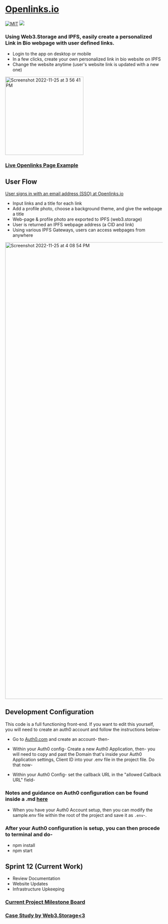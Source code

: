 # [Openlinks.io](https://openlinks.io)

[![MIT](https://img.shields.io/npm/l/react-tag-input.svg?style=flat-square)](https://github.com/react-tags/react-tags/blob/master/LICENSE)
[![](https://img.shields.io/badge/project-IPFS-blue.svg?style=flat-square)](https://ipfs.io/)


### Using Web3.Storage and IPFS, easily create a personalized Link in Bio webpage with user defined links.

- Login to the app on desktop or mobile 
- In a few clicks, create your own personalized link in bio website on IPFS
- Change the website anytime (user's website link is updated with a new one)

<img width="250" alt="Screenshot 2022-11-25 at 3 56 41 PM" src="https://user-images.githubusercontent.com/30084404/204060651-1b094ca7-857f-42fb-93f9-68844ea7251d.png">

### [Live Openlinks Page Example](https://bafybeigudn33kfiho647u5ad6hsw7r7p6ddzsplbvphalv34fyso3yuup4.ipfs.dweb.link/My-Openlinks.html)

## User Flow
[User signs in with an email address (SSO) at Openlinks.io](https://openlinks.io) 
- Input links and a title for each link
- Add a profile photo, choose a background theme, and give the webpage a title
- Web-page & profile photo are exported to IPFS (web3.storage)
- User is returned an IPFS webpage address (a CID and link)
- Using various IPFS Gateways, users can access webpages from anywhere


<img width="1460" alt="Screenshot 2022-11-25 at 4 08 54 PM" src="https://user-images.githubusercontent.com/90220293/204059259-a9b94c16-1526-4fae-ba0d-0ea9a6214d85.png">

## Development Configuration
This code is a full functioning front-end. If you want to edit this yourself, you will need to create an auth0 account and follow the instructions below-

- Go to [Auth0.com](https://auth0.com) and create an account- then-

- Within your Auth0 config- Create a new Auth0 Application, then- you will need to copy and past the Domain that's inside your Auth0 Application settings, Client ID into your .env file in the project file. Do that now-

- Within your Auth0 Config- set the callback URL in the "allowed Callback URL" field-

### Notes and guidance on Auth0 configuration can be found inside a .md [here](https://github.com/noryev/openlinks/blob/main/development/auth0ConfigSetup.md)

- When you have your Auth0 Account setup, then you can modify the sample.env file within the root of the project and save it as `.env`-. 

### After your Auth0 configuration is setup, you can then procede to terminal and do-

- npm install
- npm start

## Sprint 12 (Current Work)
- Review Documentation 
- Website Updates
- Infrastructure Upkeeping

### [Current Project Milestone Board](https://github.com/orgs/galaxyxone/projects/4)

### [Case Study by Web3.Storage<3](https://blog.web3.storage/posts/openlinks-case-study)
